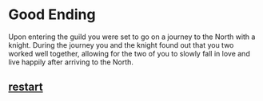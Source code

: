 # Good Ending
Upon entering the guild you were set to go on a journey to the North with a knight. During the journey you and the knight found out that you two worked well together, allowing for the two of you to slowly fall in love and live happily after arriving to the North.


## [restart](../README.md)

